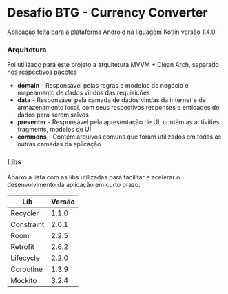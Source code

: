 # Desafio BTG - Currency Converter

Aplicação feita para a plataforma Android na liguagem Kotlin [versão 1.4.0](https://github.com/JetBrains/kotlin/releases/tag/v1.4.0)

### Arquitetura

Foi utilizado para este projeto a arquitetura MVVM + Clean Arch, separado nos respectivos pacotes

* __domain__ - Responsável pelas regras e modelos de negócio e mapeamento de dados vindos das requisições
* __data__ - Responsável pela camada de dados vindas da internet e de armazenamento local, com seus respectivos responses e entidades de dados para serem salvos
* __presenter__ - Responsável pela apresentação de UI, contém as activities, fragments, modelos de UI
* __commons__ - Contém arquivos comuns que foram utilizados em todas as outras camadas da aplicação

### Libs

Abaixo a lista com as libs utilizadas para facilitar e acelerar o desenvolvimento da aplicação em curto prazo.

| Lib | Versão |
| ------ | ------ |
| Recycler | 1.1.0 |
| Constraint | 2.0.1 |
| Room | 2.2.5 |
| Retrofit | 2.6.2 |
| Lifecycle | 2.2.0 |
| Coroutine | 1.3.9 |
| Mockito | 3.2.4 |